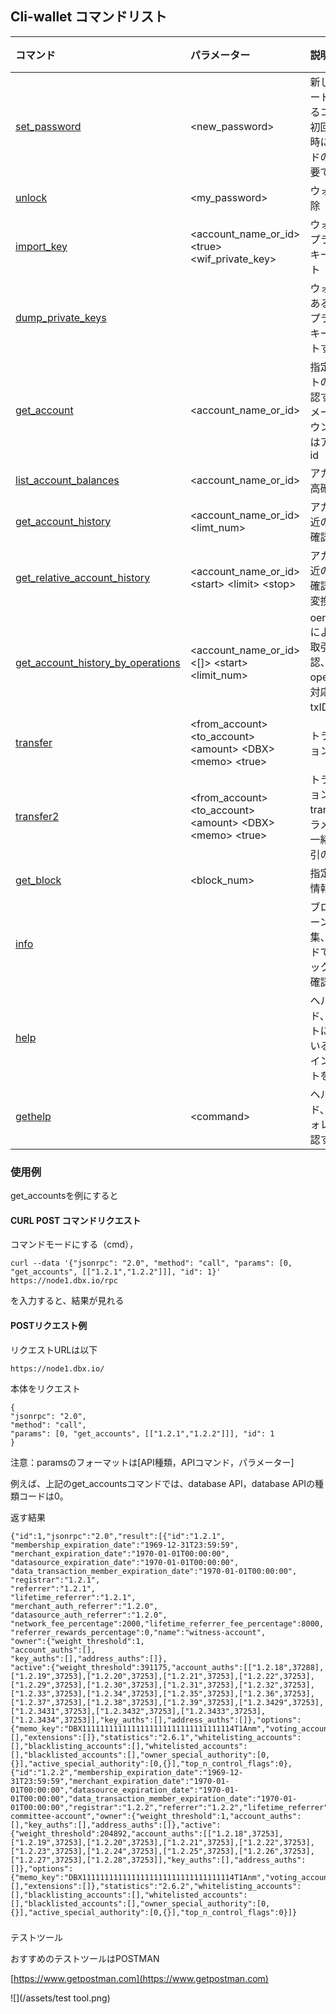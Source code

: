 ## Cli-wallet コマンドリスト

| コマンド | パラメーター | 説明　| 備考 |
| :--- | :--- | :--- | :--- |
| [set\_password](/api/cli-wallet-api/setpassword.md) | &lt;new\_password&gt; | 新しいパスワードを設定するコマンド。初回起動する時にパスワードの設定が必要です |  |
| [unlock](/api/cli-wallet-api/unlock.md) | &lt;my\_password&gt; | ウォレット解除 |  |
| [import\_key](/api/cli-wallet-api/importkey.md) | &lt;account\_name\_or\_id&gt;         &lt;true&gt; &lt;wif\_private\_key&gt; | ウォレットにプライベートキーインポート |  |
| [dump\_private\_keys](/api/cli-wallet-api/dumpprivate-keys.md) |  | ウォレットにあるすべてのプライベートキーをプリントする |  |
| [get\_account](/api/cli-wallet-api/getaccount.md) | &lt;account\_name\_or\_id&gt; | 指定アカウントの情報を確認する。パラメータはアカウント名或いはアカウントid |  |
| [list\_account\_balances](/api/cli-wallet-api/listaccount-balances.md) | &lt;account\_name\_or\_id&gt; | アカウント残高確認 |  |
| [get\_account\_history](/api/cli-wallet-api/getaccount-history.md) | &lt;account\_name\_or\_id&gt;         &lt;limt\_num&gt; | アカウント最近の取引履歴確認 |  |
| [get\_relative\_account\_history](/api/cli-wallet-api/getrelative-account-history.md) | &lt;account\_name\_or\_id&gt;       &lt;start&gt; &lt;limit&gt; &lt;stop&gt; | アカウント最近の取引履歴確認、 ページ変換機能付き |  |
| [get\_account\_history\_by\_operations](/api/cli-wallet-api/getrelative-account-history_by_operations.md) | &lt;account\_name\_or\_id&gt; &lt;\[\]&gt;  &lt;start&gt; &lt;limit\_num&gt; | oeration\_typeにより最近の取引履歴確認、operationが対応しているtxIDを返す |  |
| [transfer](/api/cli-wallet-api/transfer.md) | &lt;from\_account&gt;                   &lt;to\_account&gt; &lt;amount&gt;     &lt;DBX&gt; &lt;memo&gt; &lt;true&gt; | トランザクション操作 |  |
| [transfer2](/api/cli-wallet-api/transfer2.md) | &lt;from\_account&gt;                   &lt;to\_account&gt; &lt;amount&gt;     &lt;DBX&gt; &lt;memo&gt; &lt;true&gt; | トランザクション操作、transferのパラメーターと一緒、該当取引のidを返す |  |
| [get\_block](/api/cli-wallet-api/getblock.md) | &lt;block\_num&gt; | 指定ブロック情報を収集 |  |
| [info](/api/cli-wallet-api/info.md) |  | ブロックチェーン情報を収集、本コマンドで最新ブロックの長さを確認できる |  |
| [help](/api/cli-wallet-api/help.md) |  | ヘルプコマンド、ウォレットに適応しているすべてのインターネットを返す |  |
| [gethelp](/api/cli-wallet-api/gethelp.md) | &lt;command&gt; | ヘルプコマンド、特定ウォレットを確認する |  |

### **使用例**

get\_accountsを例にすると

#### CURL  POST コマンドリクエスト

コマンドモードにする（cmd），

```
curl --data '{"jsonrpc": "2.0", "method": "call", "params": [0, "get_accounts", [["1.2.1","1.2.2"]]], "id": 1}'  https://node1.dbx.io/rpc
```

を入力すると、結果が見れる

#### POSTリクエスト例

リクエストURLは以下


```
https://node1.dbx.io/
```

本体をリクエスト


```
{
"jsonrpc": "2.0", 
"method": "call", 
"params": [0, "get_accounts", [["1.2.1","1.2.2"]]], "id": 1
}
```

注意：paramsのフォーマットは\[API種類，APIコマンド，パラメーター\]

例えば、上記のget\_accountsコマンドでは、database API，database APIの種類コードは0。



返す結果


```
{"id":1,"jsonrpc":"2.0","result":[{"id":"1.2.1",
"membership_expiration_date":"1969-12-31T23:59:59",
"merchant_expiration_date":"1970-01-01T00:00:00",
"datasource_expiration_date":"1970-01-01T00:00:00",
"data_transaction_member_expiration_date":"1970-01-01T00:00:00",
"registrar":"1.2.1",
"referrer":"1.2.1",
"lifetime_referrer":"1.2.1",
"merchant_auth_referrer":"1.2.0",
"datasource_auth_referrer":"1.2.0",
"network_fee_percentage":2000,"lifetime_referrer_fee_percentage":8000,
"referrer_rewards_percentage":0,"name":"witness-account",
"owner":{"weight_threshold":1,
"account_auths":[],
"key_auths":[],"address_auths":[]},
"active":{"weight_threshold":391175,"account_auths":[["1.2.18",37288],["1.2.19",37253],["1.2.20",37253],["1.2.21",37253],["1.2.22",37253],["1.2.29",37253],["1.2.30",37253],["1.2.31",37253],["1.2.32",37253],["1.2.33",37253],["1.2.34",37253],["1.2.35",37253],["1.2.36",37253],["1.2.37",37253],["1.2.38",37253],["1.2.39",37253],["1.2.3429",37253],["1.2.3431",37253],["1.2.3432",37253],["1.2.3433",37253],["1.2.3434",37253]],"key_auths":[],"address_auths":[]},"options":{"memo_key":"DBX1111111111111111111111111111111114T1Anm","voting_account":"1.2.5","num_witness":0,"num_committee":0,"votes":[],"extensions":[]},"statistics":"2.6.1","whitelisting_accounts":[],"blacklisting_accounts":[],"whitelisted_accounts":[],"blacklisted_accounts":[],"owner_special_authority":[0,{}],"active_special_authority":[0,{}],"top_n_control_flags":0},{"id":"1.2.2","membership_expiration_date":"1969-12-31T23:59:59","merchant_expiration_date":"1970-01-01T00:00:00","datasource_expiration_date":"1970-01-01T00:00:00","data_transaction_member_expiration_date":"1970-01-01T00:00:00","registrar":"1.2.2","referrer":"1.2.2","lifetime_referrer":"1.2.2","merchant_auth_referrer":"1.2.0","datasource_auth_referrer":"1.2.0","network_fee_percentage":2000,"lifetime_referrer_fee_percentage":8000,"referrer_rewards_percentage":0,"name":"relaxed-committee-account","owner":{"weight_threshold":1,"account_auths":[],"key_auths":[],"address_auths":[]},"active":{"weight_threshold":204892,"account_auths":[["1.2.18",37253],["1.2.19",37253],["1.2.20",37253],["1.2.21",37253],["1.2.22",37253],["1.2.23",37253],["1.2.24",37253],["1.2.25",37253],["1.2.26",37253],["1.2.27",37253],["1.2.28",37253]],"key_auths":[],"address_auths":[]},"options":{"memo_key":"DBX1111111111111111111111111111111114T1Anm","voting_account":"1.2.5","num_witness":0,"num_committee":0,"votes":[],"extensions":[]},"statistics":"2.6.2","whitelisting_accounts":[],"blacklisting_accounts":[],"whitelisted_accounts":[],"blacklisted_accounts":[],"owner_special_authority":[0,{}],"active_special_authority":[0,{}],"top_n_control_flags":0}]}
```

### 

テストツール

おすすめのテストツールはPOSTMAN


[https://www.getpostman.com](https://www.getpostman.com)

![](/assets/test tool.png)

